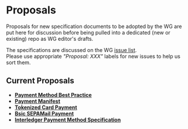 # Proposals

Proposals for new specification documents to be adopted by the WG are put here for discussion before being pulled into
a dedicated (new or existing) repo as WG editor's drafts.

The specifications are discussed on the WG [issue list](https://github.com/w3c/webpayments/issues).   
Please use appropriate *"Proposal: XXX"*  labels for new issues to help us sort them.

## Current Proposals

* [**Payment Method Best Practice**](https://w3c.github.io/webpayments/proposals/method-practice/)
* [**Payment Manifest**](https://w3c.github.io/webpayments/proposals/Payment-Manifest-Proposal.html)
* [**Tokenized Card Payment**](https://w3c.github.io/webpayments/proposals/tokenized_cards.html)
* [**Bsic SEPAMail Payment**](https://w3c.github.io/webpayments/proposals/sepamail)
* [**Interledger Payment Method Specification**](https://w3c.github.io/webpayments/proposals/interledger-payment-method.html)

